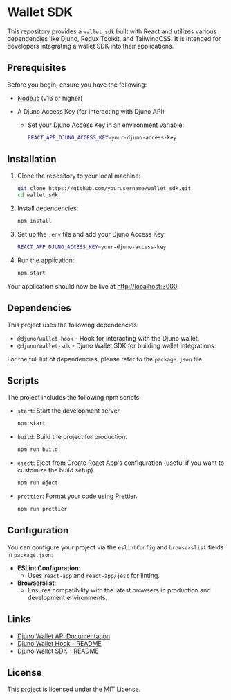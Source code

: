 # Wallet SDK

This repository provides a `wallet_sdk` built with React and utilizes various dependencies like Djuno, Redux Toolkit, and TailwindCSS. It is intended for developers integrating a wallet SDK into their applications.

## Prerequisites

Before you begin, ensure you have the following:

- [Node.js](https://nodejs.org/) (v16 or higher)
- A Djuno Access Key (for interacting with Djuno API)

  - Set your Djuno Access Key in an environment variable:

    ```bash
    REACT_APP_DJUNO_ACCESS_KEY=your-djuno-access-key
    ```

## Installation

1. Clone the repository to your local machine:

   ```bash
   git clone https://github.com/yourusername/wallet_sdk.git
   cd wallet_sdk
   ```

2. Install dependencies:

   ```bash
   npm install
   ```

3. Set up the `.env` file and add your Djuno Access Key:

   ```bash
   REACT_APP_DJUNO_ACCESS_KEY=your-djuno-access-key
   ```

4. Run the application:

   ```bash
   npm start
   ```

Your application should now be live at [http://localhost:3000](http://localhost:3000).

## Dependencies

This project uses the following dependencies:

- `@djuno/wallet-hook` - Hook for interacting with the Djuno wallet.
- `@djuno/wallet-sdk` - Djuno Wallet SDK for building wallet integrations.

For the full list of dependencies, please refer to the `package.json` file.

## Scripts

The project includes the following npm scripts:

- `start`: Start the development server.

  ```bash
  npm start
  ```

- `build`: Build the project for production.

  ```bash
  npm run build
  ```

- `eject`: Eject from Create React App's configuration (useful if you want to customize the build setup).

  ```bash
  npm run eject
  ```

- `prettier`: Format your code using Prettier.
  ```bash
  npm run prettier
  ```

## Configuration

You can configure your project via the `eslintConfig` and `browserslist` fields in `package.json`:

- **ESLint Configuration**:
  - Uses `react-app` and `react-app/jest` for linting.
- **Browserslist**:
  - Ensures compatibility with the latest browsers in production and development environments.

## Links

- [Djuno Wallet API Documentation](https://docs.djuno.io/en/articles/10108745-wallet-api-reference)
- [Djuno Wallet Hook - README](https://github.com/Djuno-Ltd/djuno-wallet-sdk/blob/main/packages/wallet-hook/README.md)
- [Djuno Wallet SDK - README](https://github.com/Djuno-Ltd/djuno-wallet-sdk/blob/main/packages/wallet-sdk/README.md)

## License

This project is licensed under the MIT License.
